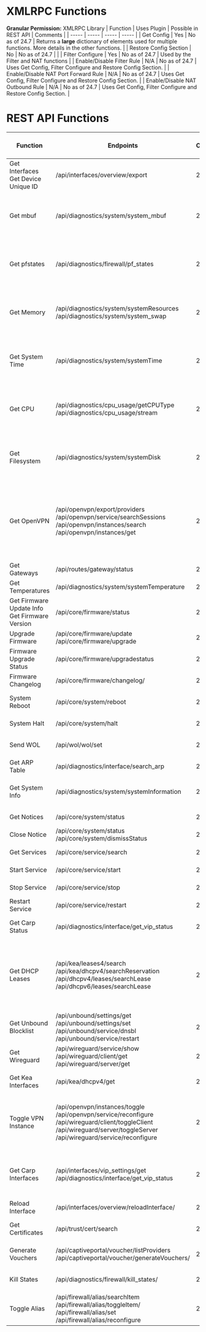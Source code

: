 # XMLRPC Functions
**Granular Permission:** XMLRPC Library
| Function | Uses Plugin | Possible in REST API | Comments |
| ----- | ----- | ----- | ----- |
| Get Config | Yes | No as of 24.7 | Returns a __large__ dictionary of elements used for multiple functions. More details in the other functions. |
| Restore Config Section | No | No as of 24.7 | |
| Filter Configure | Yes | No as of 24.7 | Used by the Filter and NAT functions |
| Enable/Disable Filter Rule | N/A | No as of 24.7 | Uses Get Config, Filter Configure and Restore Config Section. |
| Enable/Disable NAT Port Forward Rule | N/A | No as of 24.7 | Uses Get Config, Filter Configure and Restore Config Section. |
| Enable/Disable NAT Outbound Rule | N/A | No as of 24.7 | Uses Get Config, Filter Configure and Restore Config Section. |

# REST API Functions

| Function | Endpoints | Min OPNsense Version | Granular Permission | Comments |
| ----- | ----- | ----- | ----- | ----- |
| Get Interfaces<br>Get Device Unique ID | /api/interfaces/overview/export | 24.1 | Status: Interfaces | |
| Get mbuf | /api/diagnostics/system/system_mbuf | 24.7 | Lobby: Dashboard | Part of Telemetry: Uses XMLRPC functions if <24.7 |
| Get pfstates | /api/diagnostics/firewall/pf_states | 24.7 | Lobby: Dashboard | Part of Telemetry: Uses XMLRPC functions if <24.7 |
| Get Memory | /api/diagnostics/system/systemResources<br>/api/diagnostics/system/system_swap | 24.7 | Lobby: Dashboard | Part of Telemetry: Uses XMLRPC functions if <24.7 |
| Get System Time | /api/diagnostics/system/systemTime | 24.7 | Lobby: Dashboard | Part of Telemetry: Uses XMLRPC functions if <24.7 |
| Get CPU | /api/diagnostics/cpu_usage/getCPUType<br>/api/diagnostics/cpu_usage/stream | 24.7 | Lobby: Dashboard | Part of Telemetry: Uses XMLRPC functions if <24.7 |
| Get Filesystem | /api/diagnostics/system/systemDisk | 24.7 | Lobby: Dashboard | Part of Telemetry: Uses XMLRPC functions if <24.7 |
| Get OpenVPN | /api/openvpn/export/providers<br>/api/openvpn/service/searchSessions<br>/api/openvpn/instances/search<br>/api/openvpn/instances/get | 20.1 | VPN: OpenVPN: Client Export Utility<br>Status: OpenVPN<br>VPN: OpenVPN: Instances | |
| Get Gateways | /api/routes/gateway/status | 2021 | System: Gateways | |
| Get Temperatures | /api/diagnostics/system/systemTemperature | 24.7 | Lobby: Dashboard | Part of Telemetry |
| Get Firmware Update Info<br>Get Firmware Version | /api/core/firmware/status | 2018 | System: Firmware | |
| Upgrade Firmware | /api/core/firmware/update<br>/api/core/firmware/upgrade | 2018 | System: Firmware | |
| Firmware Upgrade Status | /api/core/firmware/upgradestatus | 2018 | System: Firmware | |
| Firmware Changelog | /api/core/firmware/changelog/ | 2018 | System: Firmware | |
| System Reboot | /api/core/system/reboot | 20.1 | Diagnostics: Reboot System | |
| System Halt | /api/core/system/halt | 20.1 | Diagnostics: Halt system | |
| Send WOL | /api/wol/wol/set | 2018 | Services: Wake on LAN | |
| Get ARP Table | /api/diagnostics/interface/search_arp | 2022 | Diagnostics: ARP Table | |
| Get System Info | /api/diagnostics/system/systemInformation | 24.7 | Lobby: Dashboard | Uses XMLRPC functions if <24.7 |
| Get Notices | /api/core/system/status | 2022 | System: Status | |
| Close Notice | /api/core/system/status<br>/api/core/system/dismissStatus | 2022 | System: Status | |
| Get Services | /api/core/service/search | 2023 | System: Status | |
| Start Service | /api/core/service/start | 2023 | Status: Services | |
| Stop Service | /api/core/service/stop | 2023 | Status: Services | |
| Restart Service | /api/core/service/restart | 2023 | Status: Services | |
| Get Carp Status | /api/diagnostics/interface/get_vip_status | 2022 | Interfaces: Virtual IPs: Status | |
| Get DHCP Leases | /api/kea/leases4/search<br>/api/kea/dhcpv4/searchReservation<br>/api/dhcpv4/leases/searchLease<br>/api/dhcpv6/leases/searchLease | 24.1 | Services: DHCP: Kea(v4)<br>Status: DHCP leases<br>Status: DHCPv6 leases | |
| Get Unbound Blocklist | /api/unbound/settings/get<br>/api/unbound/settings/set<br>/api/unbound/service/dnsbl<br>/api/unbound/service/restart | 21.7 | Services: Unbound (MVC) | |
| Get Wireguard | /api/wireguard/service/show<br>/api/wireguard/client/get<br>/api/wireguard/server/get | 24.1 | VPN: WireGuard | |
| Get Kea Interfaces | /api/kea/dhcpv4/get | 24.1 | Services: DHCP: Kea(v4) | |
| Toggle VPN Instance | /api/openvpn/instances/toggle<br>/api/openvpn/service/reconfigure<br>/api/wireguard/client/toggleClient<br>/api/wireguard/server/toggleServer<br>/api/wireguard/service/reconfigure | 24.1 | VPN: OpenVPN: Instances<br>Status: OpenVPN<br>VPN: WireGuard | |
| Get Carp Interfaces | /api/interfaces/vip_settings/get<br>/api/diagnostics/interface/get_vip_status | 2022 | Interfaces: Virtual IPs: Settings<br>Interfaces: Virtual IPs: Status | |
| Reload Interface | /api/interfaces/overview/reloadInterface/ | 24.1 | Status: Interfaces | |
| Get Certificates | /api/trust/cert/search | 24.7 | System: Certificate Manager | |
| Generate Vouchers | /api/captiveportal/voucher/listProviders<br>/api/captiveportal/voucher/generateVouchers/ | 20.1 | Services: Captive Portal | |
| Kill States | /api/diagnostics/firewall/kill_states/ | 21.7 | Diagnostics: Show States | |
| Toggle Alias | /api/firewall/alias/searchItem<br>/api/firewall/alias/toggleItem/<br>/api/firewall/alias/set<br>/api/firewall/alias/reconfigure| 20.1 | Firewall: Alias: Edit | |
